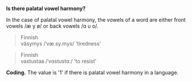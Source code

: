 **Is there palatal vowel harmony?**

In the case of palatal vowel harmony, the vowels of a word are either front vowels /æ y ø/ or back vowels /ɑ u o/.

>Finnish<br/>
>väsymys /ˈvæ.sy.mys/ 'tiredness'

>Finnish<br/>
>vastustaa /ˈvɑstustɑː/ 'to resist'

**Coding.** The value is '1' if there is palatal vowel harmony in a language.
